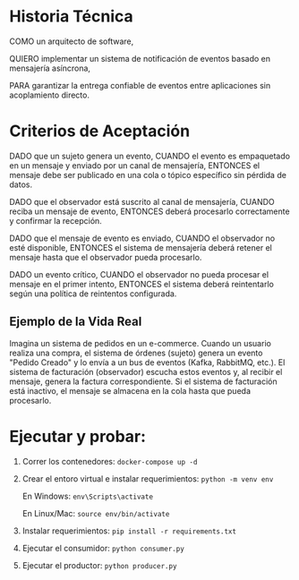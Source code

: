 # Historia Técnica

COMO un arquitecto de software,

QUIERO implementar un sistema de notificación de eventos basado en mensajería asíncrona,

PARA garantizar la entrega confiable de eventos entre aplicaciones sin acoplamiento directo.

# Criterios de Aceptación

DADO que un sujeto genera un evento,
CUANDO el evento es empaquetado en un mensaje y enviado por un canal de mensajería,
ENTONCES el mensaje debe ser publicado en una cola o tópico específico sin pérdida de datos.

DADO que el observador está suscrito al canal de mensajería,
CUANDO reciba un mensaje de evento,
ENTONCES deberá procesarlo correctamente y confirmar la recepción.

DADO que el mensaje de evento es enviado,
CUANDO el observador no esté disponible,
ENTONCES el sistema de mensajería deberá retener el mensaje hasta que el observador pueda procesarlo.

DADO un evento crítico,
CUANDO el observador no pueda procesar el mensaje en el primer intento,
ENTONCES el sistema deberá reintentarlo según una política de reintentos configurada.

## Ejemplo de la Vida Real

Imagina un sistema de pedidos en un e-commerce. Cuando un usuario realiza una compra, el sistema de órdenes (sujeto) genera un evento "Pedido Creado" y lo envía a un bus de eventos (Kafka, RabbitMQ, etc.). El sistema de facturación (observador) escucha estos eventos y, al recibir el mensaje, genera la factura correspondiente. Si el sistema de facturación está inactivo, el mensaje se almacena en la cola hasta que pueda procesarlo.

# Ejecutar y probar:

1. Correr los contenedores:
`
docker-compose up -d
`
2. Crear el entoro virtual e instalar requerimientos:
`
python -m venv env
`

    En Windows:
`env\Scripts\activate
`
    
    En Linux/Mac:
`
source env/bin/activate
`
3. Instalar requerimientos:
`
pip install -r requirements.txt
`
4. Ejecutar el consumidor:
`
python consumer.py
`
5. Ejecutar el productor:
`
python producer.py
`